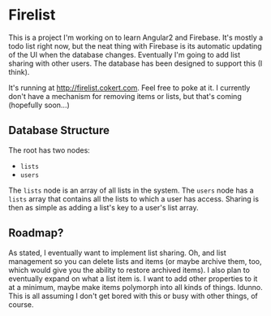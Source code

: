 # Firelist

This is a project I'm working on to learn Angular2 and Firebase.  It's mostly a todo list right now, but the neat thing with Firebase is its automatic updating of the UI when the database changes.  Eventually I'm going to add list sharing with other users.  The database has been designed to support this (I think).

It's running at http://firelist.cokert.com.  Feel free to poke at it.  I currently don't have a mechanism for removing items or lists, but that's coming (hopefully soon...)

## Database Structure
The root has two nodes:
- `lists`
- `users`

The `lists` node is an array of all lists in the system.  The `users` node has a `lists` array that contains all the lists to which a user has access.  Sharing is then as simple as adding a list's key to a user's list array.

## Roadmap?

As stated, I eventually want to implement list sharing.  Oh, and list management so you can delete lists and items (or maybe archive them, too, which would give you the ability to restore archived items). I also plan to eventually expand on what a list item is.  I want to add other properties to it at a minimum, maybe make items polymorph into all kinds of things.  Idunno.  This is all assuming I don't get bored with this or busy with other things, of course.
